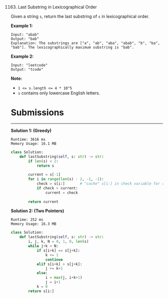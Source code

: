 1163. Last Substring in Lexicographical Order

Given a string `s`, return the last substring of `s` in lexicographical order.

 

**Example 1:**
```
Input: "abab"
Output: "bab"
Explanation: The substrings are ["a", "ab", "aba", "abab", "b", "ba", "bab"]. The lexicographically maximum substring is "bab".
```

**Example 2:**
```
Input: "leetcode"
Output: "tcode"
```

**Note:**

* `1 <= s.length <= 4 * 10^5`
* `s` contains only lowercase English letters.

# Submissions
---
**Solution 1: (Greedy)**
```
Runtime: 3616 ms
Memory Usage: 16.1 MB
```
```python
class Solution:
    def lastSubstring(self, s: str) -> str:
        if len(s) < 2:
            return s
        
        current = s[-1]
        for i in range(len(s) - 2, -1, -1):
            check = s[i:]       # "cache" s[i:] in check variable for reducing same slicing twice
            if check > current:
                current = check
        
        return current
```

**Solution 2: (Two Pointers)**
```
Runtime: 252 ms
Memory Usage: 16.3 MB
```
```python
class Solution:
    def lastSubstring(self, s: str) -> str:
        i, j, k, N = 0, 1, 0, len(s)
        while j+k < N:
            if s[i+k] == s[j+k]:
                k += 1
                continue
            elif s[i+k] > s[j+k]:
                j += k+1
            else:
                i = max(j, i+k+1)
                j = i+1
            k = 0
        return s[i:]
```